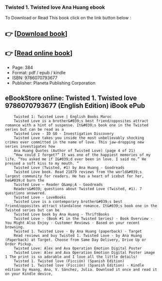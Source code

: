 ### Twisted 1. Twisted love Ana Huang ebook

To Download or Read This book click on the link button below :

## 👉  [**[Download book](http://filesbooks.info/download.php?group=book&from=github.com&id=654634&lnk=1066 "Download book")**]

## 👉  [**[Read online book](http://filesbooks.info/download.php?group=book&from=github.com&id=654634&lnk=1066 "Read online book")**]


* Page: 384
* Format: pdf / epub / kindle
* ISBN: 9786070793677
* Publisher: Planeta Publishing Corporation



## eBookStore online: Twisted 1. Twisted love 9786070793677 (English Edition) iBook ePub






        Twisted 1: Twisted Love | English Books Maroc
        Twisted Love is a brother&#039;s best friend/opposites attract romance with a hint of suspense. It&#039;s book one in the Twisted series but can be read as a 
        Twisted Love - ID GO - Investigation Discovery
        Twisted Love takes you inside the most unbelievably shocking crimes ever committed in the name of love. This jaw-dropping new series investigates how 
        Ana Huang Quotes (Author of Twisted Love) (page 4 of 21)
        “How could I forget?” It was one of the happiest memories of my life. “You asked me if I&#039;d ever been in love. I said no.” He pressed a soft kiss to my mouth. “ 
        Twisted Love (Twisted, #1) by Ana Huang - Goodreads
        Twisted Love book. Read 21879 reviews from the world&#039;s largest community for readers. He has a heart of icebut for her, he&#039;d burn the 
        Twisted Love — Reader Q&amp;A - Goodreads
        Readers&#039; questions about Twisted Love (Twisted, #1). 7 questions answered.
        Twisted Love - LoveBooks
        Twisted Love is a contemporary brother&#039;s best friend/opposites attract standalone romance. It&#039;s book one in the Twisted series but can be 
        Twisted Love book by Ana Huang - ThriftBooks
        Twisted Love · (Book #1 in the Twisted Series) · Book Overview · You Might Also Enjoy · Customer Reviews · Based on your recent browsing.
        Twisted 1. Twisted Love - By Ana Huang (paperback) - Target
        Read reviews and buy Twisted 1. Twisted Love - by Ana Huang (Paperback) at Target. Choose from Same Day Delivery, Drive Up or Order Pickup.
        Twisted Love: Alex and Ava Operation Emotion Digital Poster
        Twisted Love: Alex and Ava Operation Emotion Digital Poster image 1 The print is so adorable and I love all the little details!
        Twisted 1. Twisted love (Ficción) (Spanish Edition)
        Twisted 1. Twisted love (Ficción) (Spanish Edition) - Kindle edition by Huang, Ana, V. Sánchez, Julia. Download it once and read it on your Kindle device, 
    




